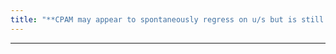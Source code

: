 ```yaml
---
title: "**CPAM may appear to spontaneously regress on u/s but is still seen on CT and MRI"
---
```

***

